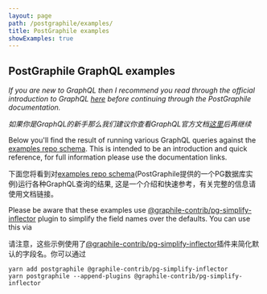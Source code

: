 ```yaml
---
layout: page
path: /postgraphile/examples/
title: PostGraphile examples
showExamples: true
---
```


## PostGraphile GraphQL examples

_If you are new to GraphQL then I recommend you read through the official
introduction to GraphQL [here](https://graphql.org/learn/) before continuing
through the PostGraphile documentation._

_如果你是GraphQL的新手那么我们建议你查看GraphQL官方文档[这里](https://graphql.org/learn/)后再继续_

Below you'll find the result of running various GraphQL queries against the
[examples repo schema](https://github.com/graphile/examples/tree/master/db).
This is intended to be an introduction and quick reference, for full
information please use the documentation links.

下面您将看到对[examples repo schema](https://github.com/graphile/examples/tree/master/db)(PostGraphile提供的一个PG数据库实例)运行各种GraphQL查询的结果, 这是一个介绍和快速参考，有关完整的信息请使用文档链接。

Please be aware that these examples use
[@graphile-contrib/pg-simplify-inflector](https://github.com/graphile-contrib/pg-simplify-inflector)
plugin to simplify the field names over the defaults. You can use this via

请注意，这些示例使用了[@graphile-contrib/pg-simplify-inflector](https://github.com/graphile-contrib/pg-simplify-inflector)插件来简化默认的字段名。你可以通过

```
yarn add postgraphile @graphile-contrib/pg-simplify-inflector
yarn postgraphile --append-plugins @graphile-contrib/pg-simplify-inflector
```


